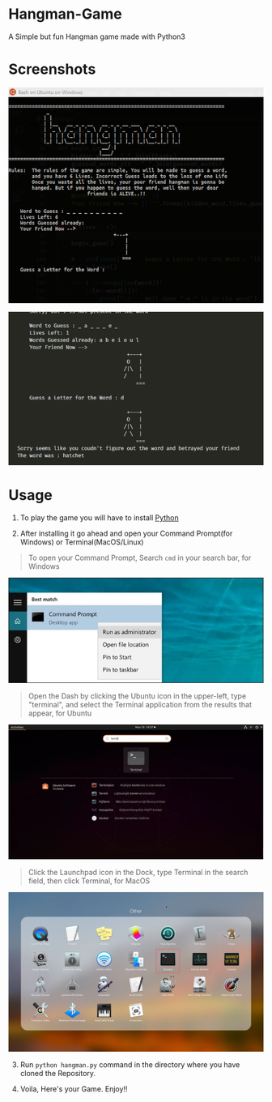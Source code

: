 # Hangman-Game
A Simple but fun Hangman game made with Python3

# Screenshots
![This is how the Game looks like](/images/screenshot.png)

![Oh no! Game Over!!!](/images/gameover.png)

# Usage

1. To play the game you will have to install [Python](https://www.python.org/downloads/)

2. After installing it go ahead and open your Command Prompt(for Windows) or Terminal(MacOS/Linux)

>To open your Command Prompt, Search `cmd` in your search bar, for Windows

![Your Command Prompt](/images/shell.png)

>Open the Dash by clicking the Ubuntu icon in the upper-left, type "terminal", and select the Terminal application from the results that appear, for Ubuntu

![Your Terminal](/images/terminal_ubuntu.png)

>Click the Launchpad icon in the Dock, type Terminal in the search field, then click Terminal, for MacOS

![Your Terminal](/images/terminal_mac.png)

3. Run `python hangman.py` command in the directory where you have cloned the Repository.

4. Voila, Here's your Game. Enjoy!!
